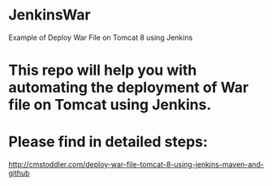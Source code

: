 # JenkinsWar
Example of Deploy War File on Tomcat 8 using Jenkins

# This repo will help you with automating the deployment of War file on Tomcat using Jenkins.

# Please find in detailed steps:

http://cmstoddler.com/deploy-war-file-tomcat-8-using-jenkins-maven-and-github

